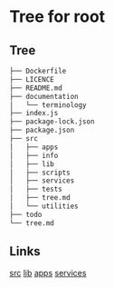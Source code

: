 # Tree for root
## Tree
```bash
├── Dockerfile
├── LICENCE
├── README.md
├── documentation
│   └── terminology
├── index.js
├── package-lock.json
├── package.json
├── src
│   ├── apps
│   ├── info
│   ├── lib
│   ├── scripts
│   ├── services
│   ├── tests
│   ├── tree.md
│   └── utilities
├── todo
└── tree.md

```

## Links
[src](src/tree.md)
[lib](src/lib/tree.md)
[apps](src/apps/tree.md)
[services](src/services/tree.md)